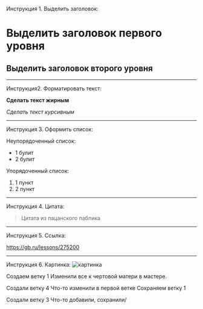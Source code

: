 Инструкция 1. Выделить заголовок:

# Выделить заголовок первого уровня #

## Выделить заголовок второго уровня ##
_________________________

Инструкция2. Форматировать текст:

**Сделать текст жирным**

*Сделать текст курсивным*
_________________________

Инструкция 3. Оформить список:

Неупорядоченный список:
* 1 булит
* 2 булит

Упорядоченный список:
1. 1 пункт
2. 2 пункт
_________________________

 Инструкция 4. Цитата:
> Цитата из пацанского паблика
_________________________

 Инструкция 5. Ссылка:

 https://gb.ru/lessons/275200

 _________________________

 Инструкция 6. Картинка:
 ![картинка](картинка.jpg)

 Создаем ветку 1
 Изменили все к чертовой матери в мастере.
 
 Создали ветку 4
 Что-то изменили в первой ветке
 Сохраняем ветку 1
 
 Создали ветку 3
 Что-то добавили, сохранили/
